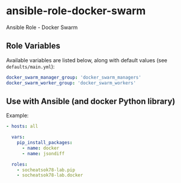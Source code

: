 # ansible-role-docker-swarm
Ansible Role - Docker Swarm

## Role Variables
Available variables are listed below, along with default values (see `defaults/main.yml`):

```yml
docker_swarm_manager_group: 'docker_swarm_managers'
docker_swarm_worker_group: 'docker_swarm_workers'
```

## Use with Ansible (and docker Python library)

Example:

```yml
- hosts: all

  vars:
    pip_install_packages:
      - name: docker
      - name: jsondiff

  roles:
    - socheatsok78-lab.pip
    - socheatsok78-lab.docker
```
